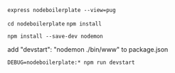 `express nodeboilerplate --view=pug`

`cd nodeboilerplate`
`npm install`

`npm install --save-dev nodemon`

add "devstart": "nodemon ./bin/www" to package.json

`DEBUG=nodeboilerplate:* npm run devstart`